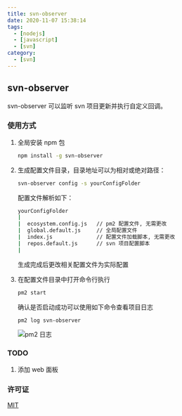 ```yaml
---
title: svn-observer
date: 2020-11-07 15:38:14
tags:
  - [nodejs]
  - [javascript]
  - [svn]
category: 
  - [svn]
---
```


## svn-observer

svn-observer 可以监听 svn 项目更新并执行自定义回调。

### 使用方式

1. 全局安装 npm 包

   ```bash
   npm install -g svn-observer
   ```

2. 生成配置文件目录，目录地址可以为相对或绝对路径：

    ```bash
    svn-observer config -s yourConfigFolder
    ```

    配置文件解析如下：

    ```bash
    yourConfigFolder
    |
    |  ecosystem.config.js   // pm2 配置文件, 无需更改
    |  global.default.js     // 全局配置文件
    |  index.js              // 配置文件加载脚本, 无需更改
    |  repos.default.js      // svn 项目配置脚本
    |
    ```

    生成完成后更改相关配置文件为实际配置
3. 在配置文件目录中打开命令行执行

    ```bash
    pm2 start
    ```

    确认是否启动成功可以使用如下命令查看项目日志

    ```bash
    pm2 log svn-observer
    ```

    ![pm2 日志](https://s1.ax1x.com/2020/10/30/BYLLvt.png)

### TODO

  1. 添加 web 面板

### 许可证

[MIT](https://choosealicense.com/licenses/mit/)
